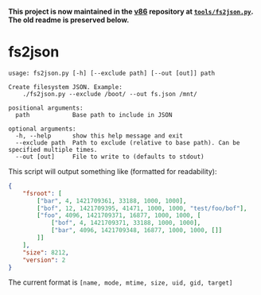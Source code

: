 **This project is now maintained in the [v86](https://github.com/copy/v86)
repository at
[`tools/fs2json.py`](https://github.com/copy/v86/blob/master/tools/fs2json.py). The old readme is preserved below.**


# fs2json

```
usage: fs2json.py [-h] [--exclude path] [--out [out]] path

Create filesystem JSON. Example:
    ./fs2json.py --exclude /boot/ --out fs.json /mnt/

positional arguments:
  path            Base path to include in JSON

optional arguments:
  -h, --help      show this help message and exit
  --exclude path  Path to exclude (relative to base path). Can be specified multiple times.
  --out [out]     File to write to (defaults to stdout)
```


This script will output something like (formatted for readability):

```json
{
    "fsroot": [
        ["bar", 4, 1421709361, 33188, 1000, 1000],
        ["bof", 12, 1421709395, 41471, 1000, 1000, "test/foo/bof"],
        ["foo", 4096, 1421709371, 16877, 1000, 1000, [
            ["bof", 4, 1421709371, 33188, 1000, 1000],
            ["bar", 4096, 1421709348, 16877, 1000, 1000, []]
        ]]
    ],
    "size": 8212,
    "version": 2
}
```

The current format is `[name, mode, mtime, size, uid, gid, target]`
